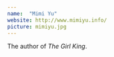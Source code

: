 ```yaml
---
name:  "Mimi Yu"
website: http://www.mimiyu.info/
picture: mimiyu.jpg
---
```

The author of *The Girl King*.